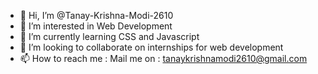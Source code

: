 - 👋 Hi, I’m @Tanay-Krishna-Modi-2610
- 👀 I’m interested in Web Development
- 🌱 I’m currently learning CSS and Javascript
- 💞️ I’m looking to collaborate on internships for web development
- 📫 How to reach me : Mail me on : tanaykrishnamodi2610@gmail.com

<!---
Tanay-Krishna-Modi-2610/Tanay-Krishna-Modi-2610 is a ✨ special ✨ repository because its `README.md` (this file) appears on your GitHub profile.
You can click the Preview link to take a look at your changes.
--->
